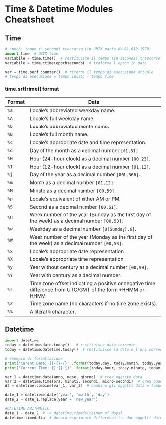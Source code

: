 # Time & Datetime Modules Cheatsheet

## Time

```py
# epoch: tempo in secondi trascorso (in UNIX parte da 01-010-1970)
import time  # UNIX time
variabile = time.time()  # restituisce il tempo (In secondi) trascorso da 01-01-1970
variabile = time.ctime(epochseconds)  # traforma l'epoca in data

var = time.perf_counter()  # ritorna il tempo di esecuzione attuale
# tempo di esecuzione = tempo inizio - tempo fine
```

### time.srtfrime() format

| Format | Data                                                                                                       |
|--------|------------------------------------------------------------------------------------------------------------|
| `%a`   | Locale’s abbreviated weekday name.                                                                         |
| `%A`   | Locale’s full weekday name.                                                                                |
| `%b`   | Locale’s abbreviated month name.                                                                           |
| `%B`   | Locale’s full month name.                                                                                  |
| `%c`   | Locale’s appropriate date and time representation.                                                         |
| `%d`   | Day of the month as a decimal number `[01,31]`.                                                            |
| `%H`   | Hour (24-hour clock) as a decimal number `[00,23]`.                                                        |
| `%I`   | Hour (12-hour clock) as a decimal number `[01,12]`.                                                        |
| `%j`   | Day of the year as a decimal number `[001,366]`.                                                           |
| `%m`   | Month as a decimal number `[01,12]`.                                                                       |
| `%M`   | Minute as a decimal number `[00,59]`.                                                                      |
| `%p`   | Locale’s equivalent of either AM or PM.                                                                    |
| `%S`   | Second as a decimal number `[00,61]`.                                                                      |
| `%U`   | Week number of the year (Sunday as the first day of the week) as a decimal number `[00,53]`.               |
| `%w`   | Weekday as a decimal number `[0(Sunday),6]`.                                                               |
| `%W`   | Week number of the year (Monday as the first day of the week) as a decimal number `[00,53]`.               |
| `%x`   | Locale’s appropriate date representation.                                                                  |
| `%X`   | Locale’s appropriate time representation.                                                                  |
| `%y`   | Year without century as a decimal number `[00,99]`.                                                        |
| `%Y`   | Year with century as a decimal number.                                                                     |
| `%z`   | Time zone offset indicating a positive or negative time difference from UTC/GMT of the form +HHMM or -HHMM |
| `%Z`   | Time zone name (no characters if no time zone exists).                                                     |
| `%%`   | A literal `%` character.                                                                                   |

## Datetime

```py
import datetime
today = datetime.date.today()   # restituisce data corrente
today = datetime.datetime.today()  # restituisce la data e l'ora corrente

# esempio di formattazione
print('Curent Date: {}-{}-{}' .format(today.day, today.month, today.year))
print('Current Time: {}:{}.{}' .format(today.hour, today.minute, today.second))

var_1 = datetime.date(anno, mese, giorno)  # crea oggetto data
var_2 = datetime.time(ora, minuti, secondi, micro-secondi)  # crea oggetto tempo
dt = datetime.combine(var_1, var_2)  # combina gli oggetti data e tempo in un unico oggetto

date_1 = datetieme.date('year', 'month', 'day')
date_2 = date_1.replace(year = 'new_year')

#DATETIME ARITHMETIC
date_1 - date_2  # -> datetime.timedelta(num_of_days)
datetime.timedelta  # durata esprimente differenza tra due oggetti date, time o datetime
```
